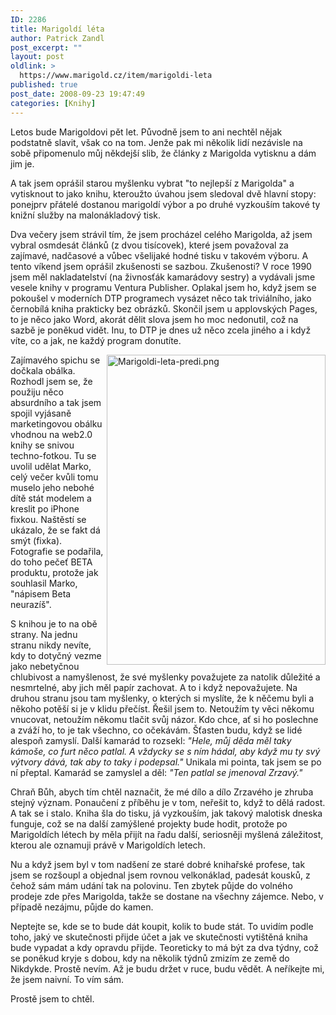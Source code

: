 ```yaml
---
ID: 2286
title: Marigoldí léta
author: Patrick Zandl
post_excerpt: ""
layout: post
oldlink: >
  https://www.marigold.cz/item/marigoldi-leta
published: true
post_date: 2008-09-23 19:47:49
categories: [Knihy]
---
```

Letos bude Marigoldovi pět let. Původně jsem to ani nechtěl nějak podstatně slavit, však co na tom. Jenže pak mi několik lidí nezávisle na sobě připomenulo můj někdejší slib, že články z Marigolda vytisknu a dám jim je. 

A tak jsem oprášil starou myšlenku vybrat "to nejlepší z Marigolda" a vytisknout to jako knihu, kteroužto úvahou jsem sledoval dvě hlavní stopy: ponejprv přátelé dostanou marigoldí výbor a po druhé vyzkouším takové ty knižní služby na malonákladový tisk. 

Dva večery jsem strávil tím, že jsem procházel celého Marigolda, až jsem vybral osmdesát článků (z dvou tisícovek), které jsem považoval za zajímavé, nadčasové a vůbec všelijaké hodné tisku v takovém výboru. A tento víkend jsem oprášil zkušenosti se sazbou. Zkušenosti? V roce 1990 jsem měl nakladatelství (na živnosťák kamarádovy sestry) a vydávali jsme vesele knihy v programu Ventura Publisher. Oplakal jsem ho, když jsem se pokoušel v moderních DTP programech vysázet něco tak triviálního, jako černobílá kniha prakticky bez obrázků. Skončil jsem u applovských Pages, to je něco jako Word, akorát dělit slova jsem ho moc nedonutil, což na sazbě je poněkud vidět. Inu, to DTP je dnes už něco zcela jiného a i když víte, co a jak, ne každý program donutíte. 

<img src="http://www.marigold.cz/wp-content/uploads/marigoldi-leta-predi1.png" alt="Marigoldi-leta-predi.png" border="0" width="350" height="496" align="right" />Zajímavého spichu se dočkala obálka. Rozhodl jsem se, že použiju něco absurdního a tak jsem spojil vyjásaně marketingovou obálku vhodnou na web2.0 knihy se snivou techno-fotkou. Tu se uvolil udělat Marko, celý večer kvůli tomu muselo jeho nebohé dítě stát modelem a kreslit po iPhone fixkou. Naštěstí se ukázalo, že se fakt dá smýt (fixka). Fotografie se podařila, do toho pečeť BETA produktu, protože jak souhlasil Marko, "nápisem Beta neurazíš".

S knihou je to na obě strany. Na jednu stranu nikdy nevíte, kdy to dotyčný vezme jako nebetyčnou chlubivost a namyšlenost, že své myšlenky považujete za natolik důležité a nesmrtelné, aby jich měl papír zachovat. A to i když nepovažujete. Na druhou stranu jsou tam myšlenky, o kterých si myslíte, že k něčemu byli a někoho potěší si je v klidu přečíst. Řešil jsem to. Netoužím ty věci někomu vnucovat, netoužím někomu tlačit svůj názor. Kdo chce, ať si ho poslechne a zváží ho, to je tak všechno, co očekávám. Šťasten budu, když se lidé alespoň zamyslí. Další kamarád to rozsekl: <em>"Hele, můj děda měl taky kámoše, co furt něco patlal. A vždycky se s ním hádal, aby když mu ty svý výtvory dává, tak aby to taky i podepsal."</em> Unikala mi pointa, tak jsem se po ní přeptal. Kamarád se zamyslel a děl: <em>"Ten patlal se jmenoval Zrzavý."</em>

Chraň Bůh, abych tím chtěl naznačit, že mé dílo a dílo Zrzavého je zhruba stejný význam. Ponaučení z příběhu je v tom, neřešit to, když to dělá radost. A tak se i stalo. Kniha šla do tisku, já vyzkouším, jak takový malotisk dneska funguje, což se na další zamýšlené projekty bude hodit, protože po Marigoldích létech by měla přijít na řadu další, seriosněji myšlená záležitost, kterou ale oznamuji právě v Marigoldích letech. 

Nu a když jsem byl v tom nadšení ze staré dobré knihařské profese, tak jsem se rozšoupl a objednal jsem rovnou velkonáklad, padesát kousků, z čehož sám mám udání tak na polovinu. Ten zbytek půjde do volného prodeje zde přes Marigolda, takže se dostane na všechny zájemce.  Nebo, v případě nezájmu, půjde do kamen.

Neptejte se, kde se to bude dát koupit, kolik to bude stát. To uvidím podle toho, jaký ve skutečnosti přijde účet a jak ve skutečnosti vytištěná kniha bude vypadat a kdy opravdu přijde. Teoreticky to má být za dva týdny, což se poněkud kryje s dobou, kdy na několik týdnů zmizím ze země do Nikdykde. Prostě nevím. Až je budu držet v ruce, budu vědět. A neříkejte mi, že jsem naivní. To vím sám. 

Prostě jsem to chtěl.